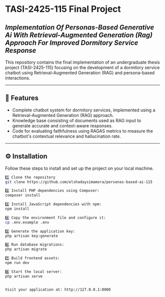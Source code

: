 # TASI-2425-115 Final Project
## *Implementation Of Personas-Based Generative Ai With Retrieval-Augmented Generation (Rag) Approach For Improved Dormitory Service Response*

This repository contains the final implementation of an undergraduate thesis project (TASI-2425-115) focusing on the development of a dormitory service chatbot using Retrieval-Augmented Generation (RAG) and persona-based interactions.

---

## 🚀 Features
- Complete chatbot system for dormitory services, implemented using a Retrieval-Augmented Generation (RAG) approach.
- Knowledge base consisting of documents used as RAG input to generate accurate and context-aware responses.
- Code for evaluating faithfulness  using RAGAS metrics to measure the chatbot's contextual relevance and hallucination rate.

---

## ⚙️ Installation

Follow these steps to install and set up the project on your local machine.

```bash
1️⃣ Clone the repository
git clone https://github.com/elshadaysimamora/personas-based-ai-115

2️⃣ Install PHP dependencies using Composer:
composer install

3️⃣ Install JavaScript dependencies with npm:
npm install

4️⃣ Copy the environment file and configure it:
cp .env.example .env

5️⃣ Generate the application key:
php artisan key:generate

6️⃣ Run database migrations:
php artisan migrate

7️⃣ Build frontend assets:
npm run dev

8️⃣ Start the local server:
php artisan serve


Visit your application at: http://127.0.0.1:8000
